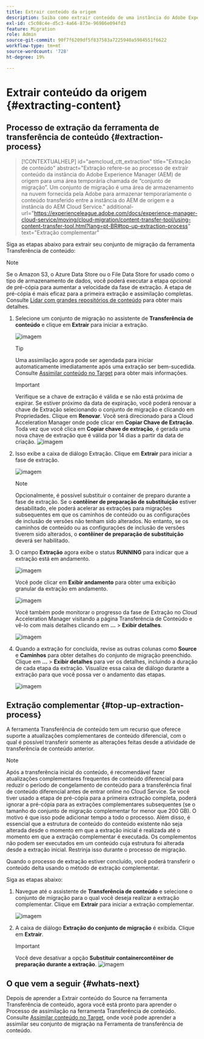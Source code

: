```yaml
---
title: Extrair conteúdo da origem
description: Saiba como extrair conteúdo de uma instância do Adobe Experience Manager (AEM) de origem para transferi-lo posteriormente para uma instância do Cloud Service AEM.
exl-id: c5c08c4e-d5c3-4a66-873e-96986e094fd3
feature: Migration
role: Admin
source-git-commit: 90f7f6209df5f837583a7225940a5984551f6622
workflow-type: tm+mt
source-wordcount: '728'
ht-degree: 19%

---
```


# Extrair conteúdo da origem {#extracting-content}

## Processo de extração da ferramenta de transferência de conteúdo {#extraction-process}

>[!CONTEXTUALHELP]
>id="aemcloud_ctt_extraction"
>title="Extração de conteúdo"
>abstract="Extração refere-se ao processo de extrair conteúdo da instância do Adobe Experience Manager (AEM) de origem para uma área temporária chamada de “conjunto de migração”. Um conjunto de migração é uma área de armazenamento na nuvem fornecida pela Adobe para armazenar temporariamente o conteúdo transferido entre a instância do AEM de origem e a instância do AEM Cloud Service."
>additional-url="https://experienceleague.adobe.com/docs/experience-manager-cloud-service/moving/cloud-migration/content-transfer-tool/using-content-transfer-tool.html?lang=pt-BR#top-up-extraction-process" text="Extração complementar"


Siga as etapas abaixo para extrair seu conjunto de migração da ferramenta Transferência de conteúdo:

>[!NOTE]
>Se o Amazon S3, o Azure Data Store ou o File Data Store for usado como o tipo de armazenamento de dados, você poderá executar a etapa opcional de pré-cópia para aumentar a velocidade da fase de extração. A etapa de pré-cópia é mais eficaz para a primeira extração e assimilação completas. Consulte [Lidar com grandes repositórios de conteúdo](/help/journey-migration/content-transfer-tool/using-content-transfer-tool/handling-large-content-repositories.md) para obter mais detalhes.

1. Selecione um conjunto de migração no assistente de **Transferência de conteúdo** e clique em **Extrair** para iniciar a extração.

   ![imagem](/help/journey-migration/content-transfer-tool/assets-ctt/cttcam12.png)

   >[!TIP]
   >Uma assimilação agora pode ser agendada para iniciar automaticamente imediatamente após uma extração ser bem-sucedida. Consulte [Assimilar conteúdo no Target](/help/journey-migration/content-transfer-tool/using-content-transfer-tool/ingesting-content.md) para obter mais informações.

   >[!IMPORTANT]
   >
   >Verifique se a chave de extração é válida e se não está próxima de expirar. Se estiver próximo da data de expiração, você poderá renovar a chave de Extração selecionando o conjunto de migração e clicando em Propriedades. Clique em **Renovar**. Você será direcionado para a Cloud Acceleration Manager onde pode clicar em **Copiar Chave de Extração**. Toda vez que você clica em **Copiar chave de extração**, é gerada uma nova chave de extração que é válida por 14 dias a partir da data de criação.
   >![imagem](/help/journey-migration/content-transfer-tool/assets-ctt/cttcam13.png)

1. Isso exibe a caixa de diálogo Extração. Clique em **Extrair** para iniciar a fase de extração.

   ![imagem](/help/journey-migration/content-transfer-tool/assets-ctt/cttcam14b.png)

   >[!NOTE]
   >Opcionalmente, é possível substituir o container de preparo durante a fase de extração. Se o **contêiner de preparação de substituição** estiver desabilitado, ele poderá acelerar as extrações para migrações subsequentes em que os caminhos de conteúdo ou as configurações de inclusão de versões não tenham sido alterados. No entanto, se os caminhos de conteúdo ou as configurações de inclusão de versões tiverem sido alterados, o **contêiner de preparação de substituição** deverá ser habilitado.

1. O campo **Extração** agora exibe o status **RUNNING** para indicar que a extração está em andamento.

   ![imagem](/help/journey-migration/content-transfer-tool/assets-ctt/cttcam15.png)

   Você pode clicar em **Exibir andamento** para obter uma exibição granular da extração em andamento.

   ![imagem](/help/journey-migration/content-transfer-tool/assets-ctt/cttcam16.png)

   Você também pode monitorar o progresso da fase de Extração no Cloud Acceleration Manager visitando a página Transferência de Conteúdo e vê-lo com mais detalhes clicando em **...** > **Exibir detalhes**.

   ![imagem](/help/journey-migration/content-transfer-tool/assets-ctt/cttcam17.png)

1. Quando a extração for concluída, revise as outras colunas como **Source** e **Caminhos** para obter detalhes do conjunto de migração preenchido. Clique em **...** > **Exibir detalhes** para ver os detalhes, incluindo a duração de cada etapa da extração. Visualize essa caixa de diálogo durante a extração para que você possa ver o andamento das etapas.

   ![imagem](/help/journey-migration/content-transfer-tool/assets-ctt/cttcam18b.png)


## Extração complementar {#top-up-extraction-process}

A ferramenta Transferência de conteúdo tem um recurso que oferece suporte a atualizações complementares de conteúdo diferencial, com o qual é possível transferir somente as alterações feitas desde a atividade de transferência de conteúdo anterior.

>[!NOTE]
>Após a transferência inicial do conteúdo, é recomendável fazer atualizações complementares frequentes de conteúdo diferencial para reduzir o período de congelamento de conteúdo para a transferência final de conteúdo diferencial antes de entrar online no Cloud Service. Se você tiver usado a etapa de pré-cópia para a primeira extração completa, poderá ignorar a pré-cópia para as extrações complementares subsequentes (se o tamanho do conjunto de migração complementar for menor que 200 GB). O motivo é que isso pode adicionar tempo a todo o processo.
>Além disso, é essencial que a estrutura de conteúdo do conteúdo existente não seja alterada desde o momento em que a extração inicial é realizada até o momento em que a extração complementar é executada. Os complementos não podem ser executados em um conteúdo cuja estrutura foi alterada desde a extração inicial. Restrinja isso durante o processo de migração.

Quando o processo de extração estiver concluído, você poderá transferir o conteúdo delta usando o método de extração complementar.

Siga as etapas abaixo:

1. Navegue até o assistente de **Transferência de conteúdo** e selecione o conjunto de migração para o qual você deseja realizar a extração complementar. Clique em **Extrair** para iniciar a extração complementar.

   ![imagem](/help/journey-migration/content-transfer-tool/assets-ctt/cttcam19.png)

1. A caixa de diálogo **Extração do conjunto de migração** é exibida. Clique em **Extrair**.

   >[!IMPORTANT]
   >Você deve desativar a opção **Substituir containercontêiner de preparação durante a extração**.
   >![imagem](/help/journey-migration/content-transfer-tool/assets-ctt/cttcam20.png)


## O que vem a seguir {#whats-next}

Depois de aprender a Extrair conteúdo do Source na ferramenta Transferência de conteúdo, agora você está pronto para aprender o Processo de assimilação na ferramenta Transferência de conteúdo. Consulte [Assimilar conteúdo no Target](/help/journey-migration/content-transfer-tool/using-content-transfer-tool/ingesting-content.md), onde você pode aprender a assimilar seu conjunto de migração na Ferramenta de transferência de conteúdo.
